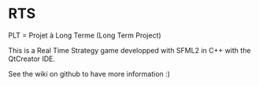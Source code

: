 RTS
===

PLT = Projet à Long Terme (Long Term Project)

This is a Real Time Strategy game developped with SFML2 in C++ with the QtCreator IDE.

See the wiki on github to have more information :)
